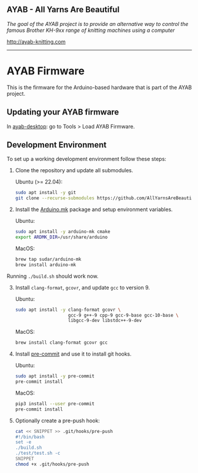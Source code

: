 ## AYAB - All Yarns Are Beautiful


_The goal of the AYAB project is to provide an alternative way to control the famous Brother KH-9xx range of knitting machines using a computer_

http://ayab-knitting.com


-----

# AYAB Firmware

This is the firmware for the Arduino-based hardware that is part of the AYAB project.

## Updating your AYAB firmware

In [ayab-desktop](https://github.com/AllYarnsAreBeautiful/ayab-desktop): go to Tools \> Load AYAB Firmware.

## Development Environment

To set up a working development environment follow these steps:

 1. Clone the repository and update all submodules.

    Ubuntu (>= 22.04):
    ```bash
    sudo apt install -y git
    git clone --recurse-submodules https://github.com/AllYarnsAreBeautiful/ayab-firmware.git ayab
    ```

 2. Install the [Arduino.mk](https://github.com/sudar/Arduino-Makefile) package and setup environment variables.

    Ubuntu:
    ```bash
    sudo apt install -y arduino-mk cmake
    export ARDMK_DIR=/usr/share/arduino
    ```

    MacOS:
    ```bash
    brew tap sudar/arduino-mk
    brew install arduino-mk
    ```
 Running `./build.sh` should work now.


 3. Install `clang-format`, `gcovr`, and update `gcc` to version 9.

    Ubuntu:
    ```bash
    sudo apt install -y clang-format gcovr \
                        gcc-9 g++-9 cpp-9 gcc-9-base gcc-10-base \
                        libgcc-9-dev libstdc++-9-dev
    ```

    MacOS:
    ```bash
    brew install clang-format gcovr gcc
    ```

 4. Install [pre-commit](https://pre-commit.com/) and use it to install git hooks.
 
    Ubuntu:
    ```bash
    sudo apt install -y pre-commit
    pre-commit install
    ```

    MacOS:
    ```bash
    pip3 install --user pre-commit
    pre-commit install
    ```

 5. Optionally create a pre-push hook:
 
    ```bash
    cat << SNIPPET >> .git/hooks/pre-push
    #!/bin/bash
    set -e
    ./build.sh
    ./test/test.sh -c
    SNIPPET
    chmod +x .git/hooks/pre-push
    ```
